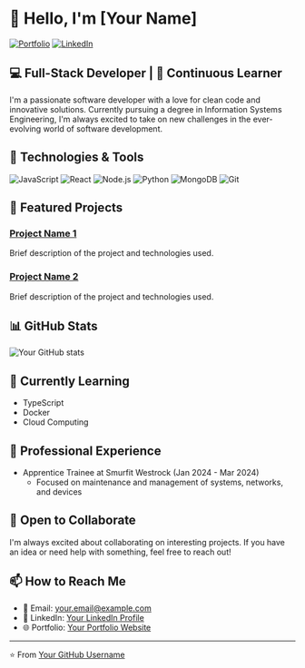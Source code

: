 # 👋 Hello, I'm [Your Name]

[![Portfolio](https://img.shields.io/badge/Portfolio-Visit-brightgreen)](https://your-portfolio-url.com)
[![LinkedIn](https://img.shields.io/badge/LinkedIn-Connect-blue)](https://www.linkedin.com/in/your-profile)

## 💻 Full-Stack Developer | 🚀 Continuous Learner

I'm a passionate software developer with a love for clean code and innovative solutions. Currently pursuing a degree in Information Systems Engineering, I'm always excited to take on new challenges in the ever-evolving world of software development.

## 🔧 Technologies & Tools

![JavaScript](https://img.shields.io/badge/-JavaScript-F7DF1E?style=flat-square&logo=javascript&logoColor=black)
![React](https://img.shields.io/badge/-React-61DAFB?style=flat-square&logo=react&logoColor=black)
![Node.js](https://img.shields.io/badge/-Node.js-339933?style=flat-square&logo=node.js&logoColor=white)
![Python](https://img.shields.io/badge/-Python-3776AB?style=flat-square&logo=python&logoColor=white)
![MongoDB](https://img.shields.io/badge/-MongoDB-47A248?style=flat-square&logo=mongodb&logoColor=white)
![Git](https://img.shields.io/badge/-Git-F05032?style=flat-square&logo=git&logoColor=white)

## 🌟 Featured Projects

### [Project Name 1](https://github.com/yourusername/project1)
Brief description of the project and technologies used.

### [Project Name 2](https://github.com/yourusername/project2)
Brief description of the project and technologies used.

## 📊 GitHub Stats

![Your GitHub stats](https://github-readme-stats.vercel.app/api?username=yourusername&show_icons=true&theme=radical)

## 🌱 Currently Learning

- TypeScript
- Docker
- Cloud Computing

## 💼 Professional Experience

- Apprentice Trainee at Smurfit Westrock (Jan 2024 - Mar 2024)
  - Focused on maintenance and management of systems, networks, and devices

## 🤝 Open to Collaborate

I'm always excited about collaborating on interesting projects. If you have an idea or need help with something, feel free to reach out!

## 📫 How to Reach Me

- 📧 Email: your.email@example.com
- 💼 LinkedIn: [Your LinkedIn Profile](https://www.linkedin.com/in/your-profile)
- 🌐 Portfolio: [Your Portfolio Website](https://your-portfolio-url.com)

---

⭐️ From [Your GitHub Username](https://github.com/YourGitHubUsername)
